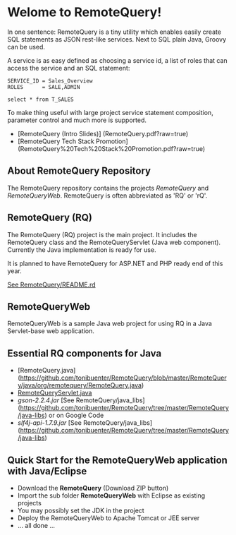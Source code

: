 
Welome to RemoteQuery!
======================


In one sentence: RemoteQuery is a tiny utility which enables easily create SQL statements 
as JSON rest-like services. Next to SQL plain Java, Groovy can be used. 

A service is as easy defined as choosing a service id, a list of roles that can access the service and an SQL statement:
```
SERVICE_ID = Sales_Overview
ROLES      = SALE,ADMIN

select * from T_SALES
```
To make thing useful with large project service statement composition, parameter control and much more is supported.

+ [RemoteQuery (Intro Slides)] (RemoteQuery.pdf?raw=true)
+ [RemoteQuery Tech Stack Promotion] (RemoteQuery%20Tech%20Stack%20Promotion.pdf?raw=true)


About RemoteQuery Repository
----------------------------

The RemoteQuery repository contains the projects *RemoteQuery* and *RemoteQueryWeb*. 
RemoteQuery is often abbreviated as 'RQ' or 'rQ'.

RemoteQuery (RQ)
----------------

The RemoteQuery (RQ) project is the main project. It includes the RemoteQuery class and the RemoteQueryServlet (Java web component).
Currently the Java implementation is ready for use.

It is planned to have RemoteQuery for ASP.NET and PHP ready end of this year.

[See RemoteQuery/README.rd](https://github.com/tonibuenter/RemoteQuery/blob/master/RemoteQuery/README.md)


RemoteQueryWeb
--------------

RemoteQueryWeb is a sample Java web project for using RQ in a Java Servlet-base web application.


Essential RQ components for Java
--------------------------------

+ [RemoteQuery.java] (https://github.com/tonibuenter/RemoteQuery/blob/master/RemoteQuery/java/org/remotequery/RemoteQuery.java)
+ [RemoteQueryServlet.java](https://github.com/tonibuenter/RemoteQuery/blob/master/RemoteQuery/java/org/remotequery/RemoteQueryServlet.java)
+ *gson-2.2.4.jar* [See RemoteQuery/java_libs] (https://github.com/tonibuenter/RemoteQuery/tree/master/RemoteQuery/java-libs) or on Google Code
+ *slf4j-api-1.7.9.jar* [See RemoteQuery/java_libs] (https://github.com/tonibuenter/RemoteQuery/tree/master/RemoteQuery/java-libs)



Quick Start for the RemoteQueryWeb application with Java/Eclipse
----------------------------------------------------------------

+ Download the **RemoteQuery** (Download ZIP button)
+ Import the sub folder **RemoteQueryWeb** with Eclipse as existing projects
+ You may possibly set the JDK in the project
+ Deploy the RemoteQueryWeb to Apache Tomcat or JEE server
+ ... all done ...


